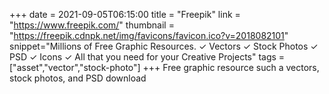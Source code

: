 +++
date = 2021-09-05T06:15:00
title = "Freepik"
link = "https://www.freepik.com/"
thumbnail = "https://freepik.cdnpk.net/img/favicons/favicon.ico?v=2018082101"
snippet="Millions of Free Graphic Resources. ✓ Vectors ✓ Stock Photos ✓ PSD ✓ Icons ✓ All that you need for your Creative Projects"
tags = ["asset","vector","stock-photo"]
+++
Free graphic resource such a vectors, stock photos, and PSD download
